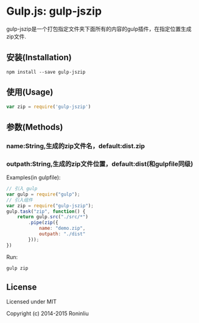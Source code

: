 Gulp.js: gulp-jszip
=================
gulp-jszip是一个打包指定文件夹下面所有的内容的gulp插件，在指定位置生成zip文件.


安装(Installation)
------------

    npm install --save gulp-jszip



使用(Usage)
-----

```javascript
var zip = require('gulp-jszip') 
```


参数(Methods)
-------

### name:String,生成的zip文件名，default:dist.zip
### outpath:String,生成的zip文件位置，default:dist(和gulpfile同级)

Examples(in gulpfile):

```javascript
// 引入 gulp
var gulp = require("gulp");
// 引入组件
var zip = require("gulp-jszip");
gulp.task("zip", function() {
    return gulp.src("./src/*")
        .pipe(zip({
            name: "demo.zip",
            outpath: "./dist"
        }));
})
```

Run:

```javascript
gulp zip
```



License
-------


Licensed under MIT

Copyright (c) 2014-2015 Roninliu





